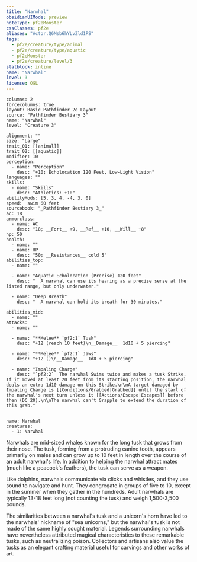 ```yaml
---
title: "Narwhal"
obsidianUIMode: preview
noteType: pf2eMonster
cssClasses: pf2e
aliases: "Actor.Q6Msb6hYLvZld1PS" 
tags:
  - pf2e/creature/type/animal
  - pf2e/creature/type/aquatic
  - pf2eMonster
  - pf2e/creature/level/3
statblock: inline
name: "Narwhal"
level: 3
license: OGL
---
```


```statblock
columns: 2
forcecolumns: true
layout: Basic Pathfinder 2e Layout
source: "Pathfinder Bestiary 3"
name: "Narwhal"
level: "Creature 3"

alignment: ""
size: "Large"
trait_01: [[animal]]
trait_02: [[aquatic]]
modifier: 10
perception:
  - name: "Perception"
    desc: "+10; Echolocation 120 Feet, Low-Light Vision"
languages: ""
skills:
  - name: "Skills"
    desc: "Athletics: +10"
abilityMods: [5, 3, 4, -4, 3, 0]
speed:  swim 60 feet
sourcebook: "_Pathfinder Bestiary 3_"
ac: 18
armorclass:
  - name: AC
    desc: "18; __Fort__ +9, __Ref__ +10, __Will__ +8"
hp: 50
health:
  - name: ""
  - name: HP
    desc: "50; __Resistances__ cold 5"
abilities_top:
  - name: ""

  - name: "Aquatic Echolocation (Precise) 120 feet"
    desc: "  A narwhal can use its hearing as a precise sense at the listed range, but only underwater."

  - name: "Deep Breath"
    desc: "  A narwhal can hold its breath for 30 minutes."

abilities_mid:
  - name: ""
attacks:
  - name: ""

  - name: "**Melee** `pf2:1` Tusk"
    desc: "+12 (reach 10 feet)\n__Damage__  1d10 + 5 piercing"

  - name: "**Melee** `pf2:1` Jaws"
    desc: "+12 ()\n__Damage__  1d8 + 5 piercing"

  - name: "Impaling Charge"
    desc: "`pf2:2`  The narwhal Swims twice and makes a tusk Strike. If it moved at least 20 feet from its starting position, the narwhal deals an extra 1d10 damage on this Strike.\n\nA target damaged by Impaling Charge is [[Conditions/Grabbed|Grabbed]] until the start of the narwhal's next turn unless it [[Actions/Escape|Escapes]] before then (DC 20).\n\nThe narwhal can't Grapple to extend the duration of this grab."
 
```

```encounter-table
name: Narwhal
creatures:
  - 1: Narwhal
```



Narwhals are mid-sized whales known for the long tusk that grows from their nose. The tusk, forming from a protruding canine tooth, appears primarily on males and can grow up to 10 feet in length over the course of an adult narwhal's life. In addition to helping the narwhal attract mates (much like a peacock's feathers), the tusk can serve as a weapon.

Like dolphins, narwhals communicate via clicks and whistles, and they use sound to navigate and hunt. They congregate in groups of five to 10, except in the summer when they gather in the hundreds. Adult narwhals are typically 13-18 feet long (not counting the tusk) and weigh 1,500-3,500 pounds.

The similarities between a narwhal's tusk and a unicorn's horn have led to the narwhals' nickname of "sea unicorns," but the narwhal's tusk is not made of the same highly sought material. Legends surrounding narwhals have nevertheless attributed magical characteristics to these remarkable tusks, such as neutralizing poison. Collectors and artisans also value the tusks as an elegant crafting material useful for carvings and other works of art.
